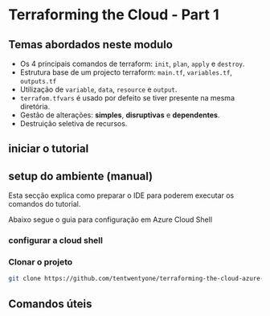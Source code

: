 # Terraforming the Cloud - Part 1

## Temas abordados neste modulo

* Os 4 principais comandos de terraform: `init`, `plan`, `apply` e `destroy`.
* Estrutura base de um projecto terraform: `main.tf`, `variables.tf`, `outputs.tf`
* Utilização de `variable`, `data`, `resource` e `output`.
* `terrafom.tfvars` é usado por defeito se tiver presente na mesma diretória.
* Gestão de alterações: **simples**, **disruptivas** e **dependentes**.
* Destruição seletiva de recursos.

## iniciar o tutorial

## setup do ambiente (manual)

Esta secção explica como preparar o IDE para poderem executar os comandos do tutorial.

Abaixo segue o guia para configuração em Azure Cloud Shell

### configurar a cloud shell

### Clonar o projeto

```bash
git clone https://github.com/tentwentyone/terraforming-the-cloud-azure-basic-part1.git && cd terraforming-the-cloud-azure-basic-part1
```

## Comandos úteis

